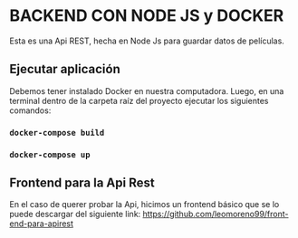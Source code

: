 # BACKEND CON NODE JS y DOCKER
Esta es una Api REST, hecha en Node Js para guardar datos de películas.

## Ejecutar aplicación
Debemos tener instalado Docker en nuestra computadora.
Luego, en una terminal dentro de la carpeta raíz del proyecto ejecutar los siguientes comandos:

### `docker-compose build`
### `docker-compose up`

## Frontend para la Api Rest
En el caso de querer probar la Api, hicimos un frontend básico que se lo puede descargar del siguiente link: https://github.com/leomoreno99/front-end-para-apirest